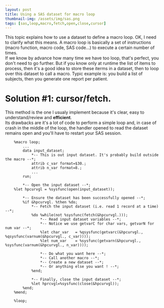 ```yaml
---
layout: post
title: Using a SAS dataset for macro loop
thumbnail-img: /assets/img/sas.png
tags: [sas,loop,macro,fetch,open,close,cursor]
---
```


This topic explains how to use a dataset to define a macro loop. OK, I need to clarify what this means. A macro loop is basically a set of instructions (macro function, macro code, SAS code...) to execute a certain number of times.  
If we know by advance how many time we have too loop, that's perfect, you don't need to go further. But if you know only at runtime the list of items to process, then it's a good idea to store 
these iterms in a dataset, then to loop over this dataset to call a macro. Typic example is: you build a list of subjects, then you generate one report per patient.

# Solution #1: cursor/fetch.
This method is the one I usualy implement because it's clear, easy to understand/review and **efficient**.  
Its drawbacks are it's a lot of code to perform a simple loop and, in case of crash in the middle of the loop, the handler opened to read the dataset remains open and you'll have to restart your SAS session.
```
    %macro loop;
        ...
        data input_dataset;
            *-- This is out input dataset. It's probably build outside the macro --*;
            attrib c_var format=$30.;
            attrib n_var format=8.;
            ...
        run;
        
        *-- Open the input dataset --*;
	%let hpcurvgl = %sysfunc(open(input_dataset));
        
        *-- Ensure the dataset has been successfully opened --*;
        %if &hpcurvgl. %then %do;
            *-- Fetch the input dataset (i.e. read 1 record at a time) --*;
            %do %while(not %sysfunc(fetch(&hpcurvgl.)));
                *-- Read input dataset variables --*;
                *-- Notice we use getvarC for char vars, getvarN for num var --*;
                %let char_var   = %qsysfunc(getvarc(&hpcurvgl., %qsysfunc(varnum(&hpcurvgl., c_var))));
                %let num_var    = %sysfunc(getvarn(&hpcurvgl., %sysfunc(varnum(&hpcurvgl., n_var))));
                
                *-- Do what you want here --*;
                *-- Call another macro --*;
                *-- Create a new dataset --*;
                *-- Or anything else you want ! --*;
            %end;

            *-- Finally, close the input dataset --*;
            %let hprcvgl=%sysfunc(close(&hpcurvgl));
        %end;
    %mend;
      
    %loop;
```
